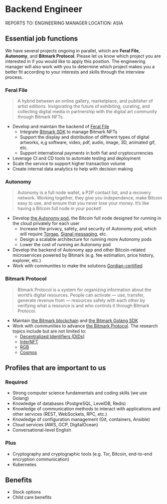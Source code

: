 # Backend Engineer

REPORTS TO: ENGINEERING MANAGER
LOCATION: ASIA

## Essential job functions

We have several projects ongoing in parallel, which are **Feral File**, **Autonomy**, and **Bitmark Protocol**. Please let us know which project you are interested in if you would like to apply this position. The engineering manager will also work with you to determine which project makes you a better fit according to your interests and skills through the interview process.

### Feral File

> A hybrid between an online gallery, marketplace, and publisher of artist editions. Invigorating the future of exhibiting, curating, and collecting digital media in partnership with the digital art community through Bitmark NFTs.

- Develop and maintain the backend of [Feral File](https://feralfile.com)
    - Integrate [Bitmark SDK](https://docs.bitmark.com/essentials/installation) to manage Bitmark NFTs
    - Support the display and distribution of different types of digital artworks, e,g software, video, pdf, audio, image, 3D, animated gif, etc.
    - Support international payments in both fiat and cryptocurrencies
- Leverage CI and CD tools to automate testing and deployment
- Scale the service to support higher transaction volume
- Create internal data analytics to help with decision making

### Autonomy

> Autonomy is a full node wallet, a P2P contact list, and a recovery network. Working together, they give you independence, make Bitcoin easy to use, and ensure that you never lose your money. It’s like having a Bitcoin full node in your pocket!

- Develop [the Autonomy pod](https://hackmd.io/CrNGQQSsTmKzo2YYogRqtA?view#Pod-Architecture), the Bitcoin full node designed for running in the cloud privately for each user  
  - Increase the privacy, safety, and security of Autonomy pod, which will require [Torgap](https://github.com/BlockchainCommons/torgap/blob/master/README.md), [Signal messaging](https://signal.org/docs/), etc.
  - Design a scalable architecture for running more Autonomy pods
  - Lower the cost of running an Autonomy pod
- Develop the backend of Autonomy app and other Bitcoin-related microservices powered by Bitmark (e.g. fee estimation, price history, explorer, etc.)
- Work with communities to make the solutions [Gordian-certified](https://github.com/BlockchainCommons/Gordian)

### Bitmark Protocol

> Bitmark Protocol is a system for organizing information about the world’s digital resources. People can activate — use, transfer, generate revenue from — resources safely with each other by verifying what a resource is and who controls it through Bitmark Protocol.

- Maintain [the Bitmark blockchain](https://github.com/bitmark-inc/bitmarkd) and [the Bitmark Golang SDK](https://docs.bitmark.com)
- Work with communities to advance [the Bitmark Protocol](https://bitmark.com/products/bitmark-protocol/faq).
  The research topics include but are not limited to:
    - [Decentralized Identifiers (DIDs)](https://www.w3.org/TR/did-core)
    - [InterNFT](https://internft.org)
    - [RGB](https://rgb-org.github.io)
    - [Cosmos](https://cosmos.network)

## Profiles that are important to us

### Required

- Strong computer science fundamentals and coding skills (we use Golang)
- Knowledge of databases (PostgreSQL, LevelDB, Redis)
- Knowledge of communication methods to interact with applications and other services (REST, WebSockets, RPC, etc.)
- Knowledge of configuration management (Git, containers, Ansible)
- Cloud services (AWS, GCP, DigitalOcean)
- Conversational-level English

### Plus

- Cryptography and cryptographic tools (e.g. Tor, Bitcoin, end-to-end encryption communication)
- Kubernetes

## Benefits

- Stock options
- Child care benefits
